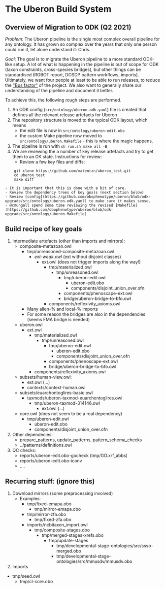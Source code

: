 # The Uberon Build System

## Overview of Migration to ODK (Q2 2021)

*Problem*: The Uberon pipeline is the single most complex overall pipeline for any ontology. It has grown so complex over the years that only one person could run it, let alone understand it: Chris. 

*Goal*: The goal is to migrate the Uberon pipeline to a more standard ODK-like setup. A lot of what is happening in the pipeline is out of scope for ODK (taxon constraints, cross-species bridges), but other things can be standardised (ROBOT report, DOSDP pattern workflows, imports). Ultimately, we want four people at least to be able to run releases, to reduce the ["Bus factor"](https://en.wikipedia.org/wiki/Bus_factor) of the project. We also want to generally share our understanding of the pipeline and document it better.

To achieve this, the following rough steps are performed.
1. An  ODK config (`src/ontology/uberon-odk.yaml`) file is created that defines all the relevant release artefacts for Uberon
1. The repository structure is moved to the typical ODK layout, which means 
   - the edit file is now in `src/ontology/uberon-edit.obo`
   - the custom Make pipeline now moved to `src/ontology/uberon.Makefile` - this is where the magic happens.
1. The pipeline is run with `sh run.sh make all -B`
1. We are reviewing the a number of key release artefacts and try to get them to an OK state. Instructions for review:
   - Review a few key files and diffs:
```
    git clone https://github.com/matentzn/uberon_test.git
    cd uberon_test
    make diff
```
    - It is important that this is done with a bit of care.
    - Review the dependency trees of key goals (next section below)
    - Review [config](https://github.com/obophenotype/uberon/blob/odk-upgrade/src/ontology/uberon-odk.yaml) to make sure it makes sense.
    - @cmungall spend some time reviewing the revised [Makefile](https://github.com/obophenotype/uberon/blob/odk-upgrade/src/ontology/uberon.Makefile)

## Build recipe of key goals

1. Intermediate artefacts (other than imports and mirrors):
   - composite-metazoan.owl
     - tmp/unreasoned-composite-metazoan.owl
       - _ext-weak.owl_ (ext without disjoint classes)
         - ext.owl (does not trigger imports along the way!)
           - tmp/materialized.owl
             - tmp/unreasoned.owl
               - tmp/uberon-edit.owl
                 - uberon-edit.obo
                 - components/disjoint_union_over.ofn
               - components/phenoscape-ext.owl
               - bridge/uberon-bridge-to-bfo.owl
           - components/reflexivity_axioms.owl
     - Many allen-% and local-% imports
     - For some reason the bridges are also in the dependencies (seems FMA bridge is needed)
   - uberon.owl
     - ext.owl
       - tmp/materialized.owl
         - tmp/unreasoned.owl
           - tmp/uberon-edit.owl
             - uberon-edit.obo
             - components/disjoint_union_over.ofn
           - components/phenoscape-ext.owl
           - bridge/uberon-bridge-to-bfo.owl
       - components/reflexivity_axioms.owl
   - subsets/human-view.owl:
     - ext.owl (...)
     - contexts/context-human.owl
   - subsets/euarchontoglires-basic.owl
     - taxmods/uberon-taxmod-euarchontoglires.owl
       - tmp/uberon-taxmod-314146.owl
         - ext.owl (...)
   - core.owl (does not seem to be a real dependency)
     - tmp/uberon-edit.owl
       - uberon-edit.obo
       - components/disjoint_union_over.ofn
1. Other dependecies:
   - prepare_patterns, update_patterns, pattern_schema_checks
   - ../patterns/definitions.owl
1. QC checks:
   - reports/uberon-edit.obo-gocheck (tmp/GO.xrf_abbs)
   - reports/uberon-edit.obo-iconv
   - ....


## Recurring stuff: (ignore this)

1. Download mirrors (some preprocessing involved)
   - Examples: 
     - tmp/fixed-emapa.obo
       - tmp/mirror-emapa.obo
     - tmp/mirror-zfa.obo
       - tmp/fixed-zfa.obo
     - imports/ncbitaxon_import.owl
       - tmp/composite-stages.obo
         - tmp/merged-stages-xrefs.obo
           - tmp/update-stages
             - tmp/developmental-stage-ontologies/src/ssso-merged.obo
             - tmp/developmental-stage-ontologies/src/mmusdv/mmusdv.obo
1. Imports
  - tmp/seed.owl
    - tmp/cl-core.obo


